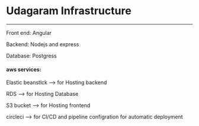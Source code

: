 # Udagaram Infrastructure

---

Front end: Angular

Backend: Nodejs and express

Database: Postgress


#### aws services: 

Elastic beanstlck --> for Hosting backend

RDS --> for Hosting Database

S3 bucket --> for Hosting frontend

circleci --> for CI/CD and pipeline configration for automatic deployment



